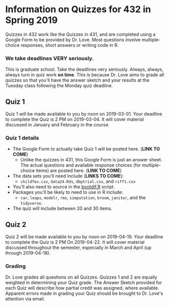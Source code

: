 # Information on Quizzes for 432 in Spring 2019

Quizzes in 432 work like the Quizzes in 431, and are completed using a Google Form to be provided by Dr. Love. Most questions involve multiple-choice responses, short answers or writing code in R.

### We take deadlines VERY seriously.

This is graduate school. Take the deadlines very seriously. Always, always, always turn in quiz work **on time**. This is because Dr. Love aims to grade all quizzes so that you'll have the answer sketch and your results at the Tuesday class following the Monday quiz deadline.

## Quiz 1

Quiz 1 will be made available to you by noon on 2019-03-01. Your deadline to complete the Quiz is 2 PM on 2019-03-04. It will cover material discussed in January and February in the course.

### Quiz 1 details

- The Google Form to actually take Quiz 1 will be posted here. (**LINK TO COME**)
    - Unlike the quizzes in 431, this Google Form is just an answer sheet. The actual questions and available response choices (for multiple-choice items) are posted here. (**LINK TO COME**)
- The data sets you'll need include (**LINKS TO COME**):
    - `childfev.csv`, `data24.Rds`, `dbptrial.csv`, and `riff1.csv`
- You'll also need to source in the [bootdif.R](https://github.com/THOMASELOVE/2019-432/blob/master/quizzes/quiz1_materials/bootdif.R) script.
- Packages you'll be likely to need to use in R include:
    - `car`, `leaps`, `modelr`, `rms`, `simputation`, `broom`, `janitor`, and the `tidyverse`.
- The quiz will include between 20 and 30 items.

## Quiz 2 

Quiz 2 will be made available to you by noon on 2019-04-19. Your deadline to complete the Quiz is 2 PM On 2019-04-22. It will cover material discussed throughout the semester, especially in March and April (up through 2019-04-18).

### Grading

Dr. Love grades all questions on all Quizzes. Quizzes 1 and 2 are equally weighted in determining your Quiz grade. The Answer Sketch provided for each Quiz will describe how partial credit was assigned, where available. Apparent errors made in grading your Quiz should be brought to Dr. Love's attention via email.
